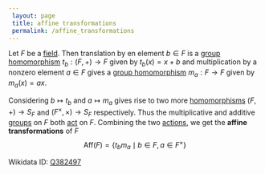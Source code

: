```yaml
---
 layout: page
 title: affine transformations
 permalink: /affine_transformations
---
```

Let $F$ be a [field](https://defsmath.github.io/DefsMath/field). Then translation by en element $b\in F$ is a [group homomorphism](https://defsmath.github.io/DefsMath/group_homomorphism) $t_b:(F, +)\to F$ given by $t_b(x) = x+b$ and multiplication by a nonzero element $a\in F$ gives a [group homomorphism](https://defsmath.github.io/DefsMath/group_homomorphism) $m_a:F\to F$ given by $m_a(x) = ax$. 

Considering $b\mapsto t_b$ and $a\mapsto m_a$ gives rise to two more [homomorphisms](https://defsmath.github.io/DefsMath/group_homomorphism) $(F,+)\to S_F$ and $(F^\times,\times)\to S_F$ respectively. Thus the multiplicative and additive [groups](https://defsmath.github.io/DefsMath/group) on $F$ both [act](https://defsmath.github.io/DefsMath/group_action) on $F$. Combining the two [actions](https://defsmath.github.io/DefsMath/#############actions), we get the **affine transformations** of $F$$$\text{Aff}(F) = \{t_bm_a\mid b\in F, a\in F^\times\}$$

Wikidata ID: [Q382497](https://www.wikidata.org/wiki/Q382497)